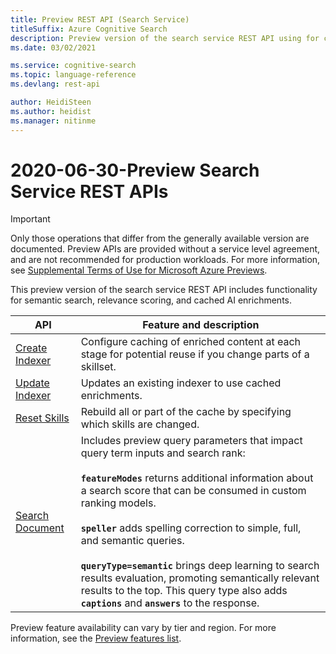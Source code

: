 ```yaml
---
title: Preview REST API (Search Service)
titleSuffix: Azure Cognitive Search
description: Preview version of the search service REST API using for creating and consuming objects.
ms.date: 03/02/2021

ms.service: cognitive-search
ms.topic: language-reference
ms.devlang: rest-api

author: HeidiSteen
ms.author: heidist
ms.manager: nitinme
---
```


# 2020-06-30-Preview Search Service REST APIs

> [!Important]
> Only those operations that differ from the generally available version are documented. Preview APIs are provided without a service level agreement, and are not recommended for production workloads. For more information, see [Supplemental Terms of Use for Microsoft Azure Previews](https://azure.microsoft.com/support/legal/preview-supplemental-terms/). 

This preview version of the search service REST API includes functionality for semantic search, relevance scoring, and cached AI enrichments.

| API | Feature and description |
|-----|-------------------------|
| [Create Indexer](preview-api/create-indexer.md) | Configure caching of enriched content at each stage for potential reuse if you change parts of a skillset.  |
| [Update Indexer](preview-api/update-indexer.md) | Updates an existing indexer to use cached enrichments. |
| [Reset Skills](preview-api/reset-skills.md) | Rebuild all or part of the cache by specifying which skills are changed. |
| [Search Document](preview-api/search-documents.md) | Includes preview query parameters that impact query term inputs and search rank: </br></br>**`featureModes`** returns additional information about a search score that can be consumed in custom ranking models. </br></br>**`speller`** adds spelling correction to simple, full, and semantic queries. </br></br>**`queryType=semantic`** brings deep learning to search results evaluation, promoting semantically relevant results to the top. This query type also adds **`captions`** and **`answers`** to the response. |

Preview feature availability can vary by tier and region. For more information, see the [Preview features list](https://docs.microsoft.com/azure/search/search-api-preview).
